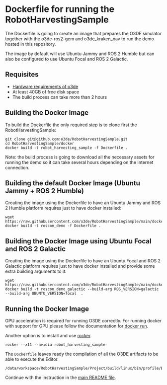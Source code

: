 # Dockerfile for running the RobotHarvestingSample


The Dockerfile is going to create an image that prepares the O3DE simulator
together with the o3de-ros2-gem and o3de_kraken_nav to run the demo hosted
in this repository.

The image by default will use Ubuntu Jammy and ROS 2 Humble but can also
be configured to use Ubuntu Focal and ROS 2 Galactic.

## Requisites

 * [Hardware requirements of o3de](https://www.o3de.org/docs/welcome-guide/requirements/)
 * At least 40GB of free disk space
 * The build process can take more than 2 hours

## Building the Docker Image

To build the Dockerfile the only required step is to clone first the RobotHarvestingSample:
```
git clone git@github.com:o3de/RobotHarvestingSample.git
cd RobotHarvestingSample/docker
docker build -t robot_harvesting_sample -f Dockerfile .
```

Note: the build process is going to download all the necessary assets for running
the demo so it can take several hours depending on the Internet connection.

## Building the default Docker Image (Ubuntu Jammy + ROS 2 Humble)

Creating the image using the Dockerfile to have an Ubuntu Jammy and ROS 2
Humble platform requires just to have docker installed:

```
wget https://raw.githubusercontent.com/o3de/RobotHarvestingSample/main/docker/Dockerfile
docker build -t roscon_demo -f Dockerfile .
```

## Building the Docker Image using Ubuntu Focal and ROS 2 Galactic

Creating the image using the Dockerfile to have an Ubuntu Focal and ROS 2
Galactic platform requires just to have docker installed and provide some
extra building arguments to it:

```
wget https://raw.githubusercontent.com/o3de/RobotHarvestingSample/main/docker/Dockerfile
docker build -t roscon_demo_galactic --build-arg ROS_VERSION=galactic --build-arg UBUNTU_VERSION=focal  .
```


## Running the Docker Image

GPU acceleration is required for running O3DE correctly. For running docker
with support for GPU please follow the documentation for
[docker run](https://docs.docker.com/engine/reference/commandline/run/).

Another option is to install and use [rocker](https://github.com/osrf/rocker).

```
rocker --x11 --nvidia robot_harvesting_sample
```

The `Dockerfile` leaves ready the compilation of all the O3DE artifacts to be able
to execute the Editor.
```
/data/workspace/RobotHarvestingSample/Project/build/linux/bin/profile/Editor
```

Continue with the instruction in the
[main README file](../README.md).
